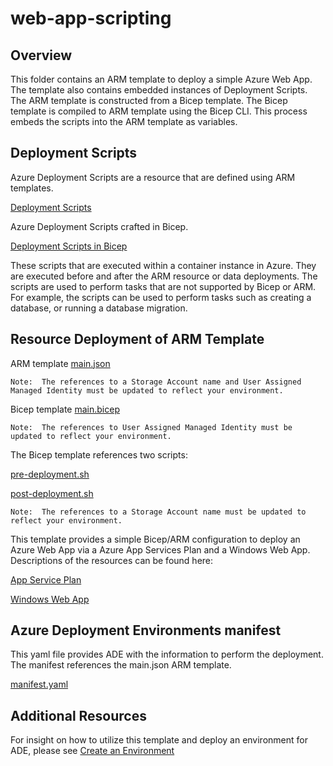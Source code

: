 # web-app-scripting

## Overview

This folder contains an ARM template to deploy a simple Azure Web App. The template also contains embedded instances of Deployment Scripts.  The ARM template is constructed from a Bicep template.  The Bicep template is compiled to ARM template using the Bicep CLI.  This process embeds the scripts into the ARM template as variables.

## Deployment Scripts

Azure Deployment Scripts are a resource that are defined using ARM templates.

[Deployment Scripts](https://docs.microsoft.com/en-us/azure/azure-resource-manager/templates/deployment-script-template?tabs=azure-powershell)

Azure Deployment Scripts crafted in Bicep.

[Deployment Scripts in Bicep](https://learn.microsoft.com/en-us/azure/azure-resource-manager/bicep/deployment-script-bicep)

These scripts that are executed within a container instance in Azure. They are executed before and after the ARM resource or data deployments. The scripts are used to perform tasks that are not supported by Bicep or ARM. For example, the scripts can be used to perform tasks such as creating a database, or running a database migration.

## Resource Deployment of ARM Template

ARM template [main.json](./main.json)

```text
Note:  The references to a Storage Account name and User Assigned Managed Identity must be updated to reflect your environment.
```

Bicep template [main.bicep](./main.bicep)

```text
Note:  The references to User Assigned Managed Identity must be updated to reflect your environment.
```

The Bicep template references two scripts:

[pre-deployment.sh](./pre-deployment.sh)

[post-deployment.sh](./post-deployment.sh)

```text
Note:  The references to a Storage Account name must be updated to reflect your environment.
```

This template provides a simple Bicep/ARM configuration to deploy an Azure Web App via a Azure App Services Plan and a Windows Web App. Descriptions of the resources can be found here:

[App Service Plan](https://learn.microsoft.com/en-us/azure/templates/microsoft.web/serverfarms?pivots=deployment-language-bicep)

[Windows Web App](https://learn.microsoft.com/en-us/azure/templates/microsoft.web/sites?pivots=deployment-language-bicep)

## Azure Deployment Environments manifest

This yaml file provides ADE with the information to perform the deployment. The manifest references the main.json ARM template.

[manifest.yaml](./manifest.yaml)

## Additional Resources

For insight on how to utilize this template and deploy an environment for ADE, please see [Create an Environment](https://learn.microsoft.com/en-us/azure/deployment-environments/quickstart-create-access-environments)
